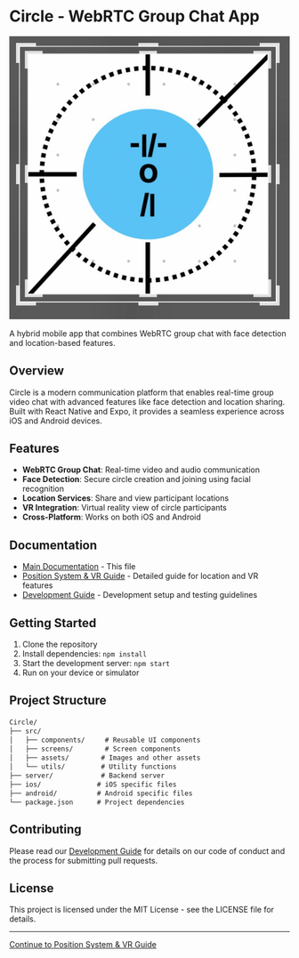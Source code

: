 # Circle - WebRTC Group Chat App

<img src="src/assets/images/circle-app-logo.png" alt="Circle App Logo">

A hybrid mobile app that combines WebRTC group chat with face detection and location-based features.

## Overview

Circle is a modern communication platform that enables real-time group video chat with advanced features like face detection and location sharing. Built with React Native and Expo, it provides a seamless experience across iOS and Android devices.

## Features

- **WebRTC Group Chat**: Real-time video and audio communication
- **Face Detection**: Secure circle creation and joining using facial recognition
- **Location Services**: Share and view participant locations
- **VR Integration**: Virtual reality view of circle participants
- **Cross-Platform**: Works on both iOS and Android

## Documentation

- [Main Documentation](README.md) - This file
- [Position System & VR Guide](README2.md) - Detailed guide for location and VR features
- [Development Guide](README3.md) - Development setup and testing guidelines

## Getting Started

1. Clone the repository
2. Install dependencies: `npm install`
3. Start the development server: `npm start`
4. Run on your device or simulator

## Project Structure

```
Circle/
├── src/
│   ├── components/     # Reusable UI components
│   ├── screens/        # Screen components
│   ├── assets/        # Images and other assets
│   └── utils/         # Utility functions
├── server/            # Backend server
├── ios/              # iOS specific files
├── android/          # Android specific files
└── package.json      # Project dependencies
```

## Contributing

Please read our [Development Guide](README3.md) for details on our code of conduct and the process for submitting pull requests.

## License

This project is licensed under the MIT License - see the LICENSE file for details.

---

[Continue to Position System & VR Guide](README2.md)
